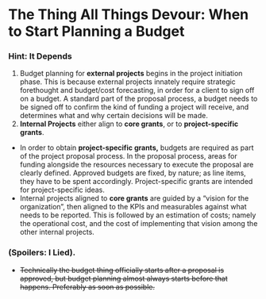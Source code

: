 # The Thing All Things Devour: When to Start Planning a Budget

### Hint: It Depends

1. Budget planning for **external projects** begins in the project initiation phase. This is because external projects innately require strategic forethought and budget/cost forecasting, in order for a client to sign off on a budget. A standard part of the proposal process, a budget needs to be signed off to confirm the kind of funding a project will receive, and determines what and why certain decisions will be made. 
2. **Internal Projects** either align to **core grants**, or to **project-specific grants**.

* In order to obtain **project-specific grants,** budgets are required as part of the project proposal process. In the proposal process, areas for funding alongside the resources necessary to execute the proposal are clearly defined.  Approved budgets are fixed, by nature; as line items, they have to be spent accordingly. Project-specific grants are intended for project-specific ideas. 
* Internal projects aligned to **core grants** are guided by a “vision for the organization”, then aligned to the KPIs and measurables against what needs to be reported. This is followed by an estimation of costs; namely the operational cost, and the cost of implementing that vision among the other internal projects.  



### \(Spoilers: I Lied\). 

* ~~Technically the budget thing officially starts after a proposal is approved, but budget planning almost always starts before that happens. Preferably as soon as possible.~~ 



